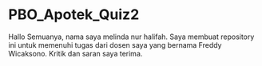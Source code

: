 # PBO_Apotek_Quiz2

Hallo Semuanya, nama saya melinda nur halifah. Saya membuat repository ini untuk memenuhi tugas dari dosen saya yang bernama Freddy Wicaksono. Kritik dan saran saya terima.
